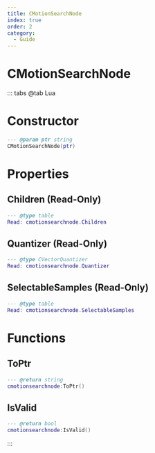 ```yaml
---
title: CMotionSearchNode
index: true
order: 2
category:
  - Guide
---
```


# CMotionSearchNode

::: tabs
@tab Lua
# Constructor
```lua
--- @param ptr string
CMotionSearchNode(ptr)
```
# Properties
## Children (Read-Only)
```lua
--- @type table
Read: cmotionsearchnode.Children
```
## Quantizer (Read-Only)
```lua
--- @type CVectorQuantizer
Read: cmotionsearchnode.Quantizer
```
## SelectableSamples (Read-Only)
```lua
--- @type table
Read: cmotionsearchnode.SelectableSamples
```
# Functions
## ToPtr
```lua
--- @return string
cmotionsearchnode:ToPtr()
```
## IsValid
```lua
--- @return bool
cmotionsearchnode:IsValid()
```

:::